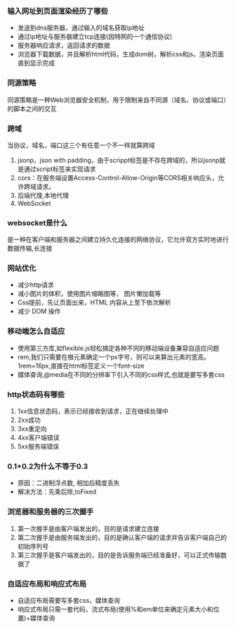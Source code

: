 ### 输入网址到页面渲染经历了哪些
* 发送到dns服务器，通过输入的域名获取ip地址
* 通过ip地址与服务器建立tcp连接(因特网的一个通信协议)
* 服务器响应请求，返回请求的数据
* 浏览器下载数据，并且解析html代码，生成dom树，解析css和js，渲染页面直到显示完成

### 同源策略
同源策略是一种Web浏览器安全机制，用于限制来自不同源（域名、协议或端口）的脚本之间的交互

### 跨域
当协议，域名，端口这三个有任意一个不一样就算跨域
1. jsonp，json with padding，由于scrippt标签是不存在跨域的，所以jsonp就是通过script标签来实现请求
2. cors：在服务端设置Access-Control-Allow-Origin等CORS相关响应头，允许跨域请求。
3. 后端代理,本地代理
4. WebSocket


### websocket是什么
是一种在客户端和服务器之间建立持久化连接的网络协议，它允许双方实时地进行数据传输,长连接

### 网站优化
* 减少http请求
* 减小图片的体积，使用图片缩略图等， 图片懒加载等
* Css提前，先让页面出来，HTML 内容从上至下依次解析
* 减少 DOM 操作

### 移动端怎么自适应
* 使用第三方库,如flexible.js轻松搞定各种不同的移动端设备兼容自适应问题
* rem,我们只需要在根元素确定一个px字号，则可以来算出元素的宽高。1rem=16px,直接在html标签定义一个font-size
* 媒体查询,@media在不同的分辨率下引入不同的css样式,也就是要写多套css

### http状态码有哪些
1. 1xx信息状态码，表示已经接收到请求，正在继续处理中
2. 2xx成功
3. 3xx重定向
4. 4xx客户端错误
5. 5xx服务端错误

### 0.1+0.2为什么不等于0.3
* 原因：二进制浮点数, 相加后精度丢失
* 解决方法：先乘后除,toFixed

### 浏览器和服务器的三次握手
1. 第一次握手是由客户端发出的，目的是请求建立连接
2. 第二次握手是由服务端发出的，目的是确认客户端的请求并告诉客户端自己的初始序列号
3. 第三次握手是客户端发出的，目的是告诉服务端已经准备好，可以正式传输数据了

### 自适应布局和响应式布局
* 自适应布局需要写多套css，媒体查询
* 响应式布局只需一套代码，流式布局(使用%和em单位来确定元素大小和位置)+媒体查询